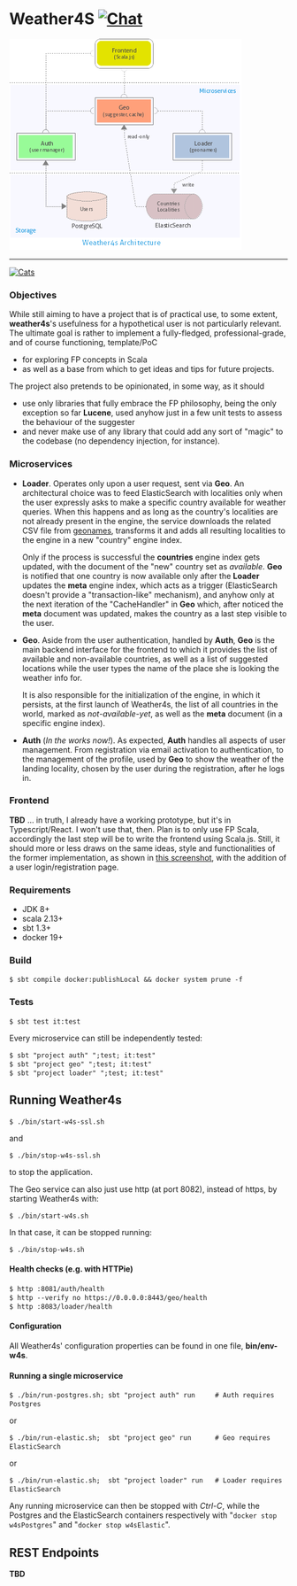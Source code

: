 Weather4S  [![Chat][gitter-badge]][gitter-link]
=========

![architecture](docs/Weather4s-Architecture.png)

---

[![Cats][cats-badge]][cats-link]

### Objectives

While still aiming to have a project that is of practical use, to some extent, **weather4s**'s usefulness for a hypothetical user is not particularly relevant.
The ultimate goal is rather to implement a fully-fledged, professional-grade, and of course functioning, template/PoC
- for exploring FP concepts in Scala
- as well as a base from which to get ideas and tips for future projects.

The project also pretends to be opinionated, in some way, as it should
- use only libraries that fully embrace the FP philosophy, being the only exception so far **Lucene**, used anyhow just in a few unit tests to assess the behaviour of the
  suggester
- and never make use of any library that could add any sort of "magic" to the codebase (no dependency injection, for instance).

### Microservices

- **Loader**. Operates only upon a user request, sent via **Geo**. An architectural choice was to feed ElasticSearch with localities only when the user expressly asks
  to make a specific country available for weather queries. When this happens and as long as the country's localities are not already present in the engine, the service
  downloads the related CSV file from [geonames](http://download.geonames.org/export/dump/), transforms it and adds all resulting localities to the engine in a new
  "country" engine index.

  Only if the process is successful the **countries** engine index gets updated, with the document of the "new" country set as *available*. **Geo** is notified that one
  country is now available only after the **Loader** updates the **meta** engine index, which acts as a trigger (ElasticSearch doesn't provide a "transaction-like" mechanism),
  and anyhow only at the next iteration of the "CacheHandler" in **Geo** which, after noticed the **meta** document was updated, makes the country as a last step visible
  to the user.

- **Geo**. Aside from the user authentication, handled by **Auth**, **Geo** is the main backend interface for the frontend to which it provides the list of available and
  non-available countries, as well as a list of suggested locations while the user types the name of the place she is looking the weather info for.

  It is also responsible for the initialization of the engine, in which it persists, at the first launch of Weather4s, the list of all countries in the world, marked as
  *not-available-yet*, as well as the **meta** document (in a specific engine index).

- **Auth** (*In the works now!*). As expected, **Auth** handles all aspects of user management. From registration via email activation to authentication, to the
  management of the profile, used by **Geo** to show the weather of the landing locality, chosen by the user during the registration, after he logs in.

### Frontend

**TBD** ... in truth, I already have a working prototype, but it's in Typescript/React. I won't use that, then. Plan is to only use FP Scala, accordingly
the last step will be to write the frontend using Scala.js. Still, it should more or less draws on the same ideas, style and functionalities of the former implementation,
as shown in [this screenshot](docs/screenshot.png), with the addition of a user login/registration page.

### Requirements

- JDK 8+
- scala 2.13+
- sbt 1.3+
- docker 19+

### Build

```shell
$ sbt compile docker:publishLocal && docker system prune -f
```

### Tests

```shell
$ sbt test it:test
```
Every microservice can still be independently tested:
```
$ sbt "project auth" ";test; it:test"
$ sbt "project geo" ";test; it:test"
$ sbt "project loader" ";test; it:test"
```

## Running Weather4s

```shell
$ ./bin/start-w4s-ssl.sh
```
and
```shell
$ ./bin/stop-w4s-ssl.sh
```
to stop the application.

The Geo service can also just use http (at port 8082), instead of https, by starting Weather4s with:
```shell
$ ./bin/start-w4s.sh
```
In that case, it can be stopped running:
```shell
$ ./bin/stop-w4s.sh
```

#### Health checks (e.g. with HTTPie)
```shell
$ http :8081/auth/health
$ http --verify no https://0.0.0.0:8443/geo/health
$ http :8083/loader/health
```

#### Configuration

All Weather4s' configuration properties can be found in one file, **bin/env-w4s**.

#### Running a single microservice

```shell
$ ./bin/run-postgres.sh; sbt "project auth" run     # Auth requires Postgres
```
or
```shell
$ ./bin/run-elastic.sh;  sbt "project geo" run      # Geo requires ElasticSearch
```
or
```shell
$ ./bin/run-elastic.sh;  sbt "project loader" run   # Loader requires ElasticSearch
```
Any running microservice can then be stopped with *Ctrl-C*, while the Postgres and the ElasticSearch
containers respectively with "`docker stop w4sPostgres`" and "`docker stop w4sElastic`".

## REST Endpoints

**TBD**

[cats-badge]: https://typelevel.org/cats/img/cats-badge-tiny.png
[cats-link]: https://typelevel.org/cats/
[gitter-badge]: https://badges.gitter.im/Join%20Chat.svg
[gitter-link]: https://gitter.im/sherpair/weather4s
